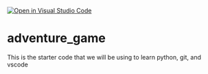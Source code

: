 [![Open in Visual Studio Code](https://classroom.github.com/assets/open-in-vscode-2e0aaae1b6195c2367325f4f02e2d04e9abb55f0b24a779b69b11b9e10269abc.svg)](https://classroom.github.com/online_ide?assignment_repo_id=17658640&assignment_repo_type=AssignmentRepo)
# adventure_game
This is the starter code that we will be using to learn python, git, and vscode
